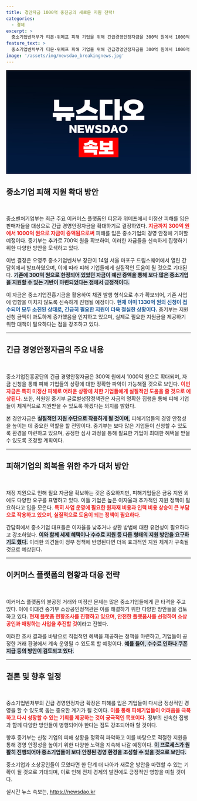 ```yaml
---
title: 경안자금 1000억 중진공의 새로운 지원 전략!
categories:
  - 경제
excerpt: >
  중소기업벤처부가 티몬·위메프 피해 기업을 위해 긴급경영안정자금을 300억 원에서 1000억 원으로 확대합니다. 신속한 지원으로 피해 기업의 경영 안정화에 나서며, 이커머스 매칭 방안도 검토 중입니다.
feature_text: >
  중소기업벤처부가 티몬·위메프 피해 기업을 위해 긴급경영안정자금을 300억 원에서 1000억 원으로 확대합니다. 신속한 지원으로 피해 기업의 경영 안정화에 나서며, 이커머스 매칭 방안도 검토 중입니다.
image: '/assets/img/newsdao_breakingnews.jpg'
---
```


<p><img src="/assets/img/newsdao_breakingnews.jpg" alt="koreaapp 속보" /></p>

<h2 data-ke-size="size26">중소기업 피해 지원 확대 방안</h2>

<p data-ke-size="size16">&nbsp;</p>

<p>중소벤처기업부는 최근 주요 이커머스 플랫폼인 티몬과 위메프에서 미정산 피해를 입은 판매자들을 대상으로 긴급 경영안정자금을 확대하기로 결정하였다. <b><span style="color: #ee2323;">지금까지 300억 원에서 1000억 원으로 자금이 증액됨으로써</span></b> 피해를 입은 중소기업의 경영 안정에 기여할 예정이다. 중기부는 추가로 700억 원을 확보하여, 이러한 자금들을 신속하게 집행하기 위한 다양한 방안을 모색하고 있다.</p>

<p>이번 결정은 오영주 중소기업벤처부 장관이 14일 서울 마포구 드림스퀘어에서 열린 간담회에서 발표하였으며, 이에 따라 피해 기업들에게 실질적인 도움이 될 것으로 기대된다. <b><span style="background-color: #21538527;">기존에 300억 원으로 한정되어 있었던 자금이 예산 증액을 통해 보다 많은 중소기업을 지원할 수 있는 기반이 마련되었다는 점에서 긍정적이다.</span></b></p>

<p>이 자금은 중소기업진흥기금을 활용하여 채권 발행 형식으로 추가 확보되어, 기존 사업에 영향을 미치지 않도록 신속하게 진행될 예정이다. <b><span style="color: #1a5490;">현재 이미 1330억 원의 신청이 접수되어 모두 소진된 상태로, 긴급히 필요한 지원이 더욱 절실한 상황이다.</span></b> 중기부는 지원 신청 금액이 과도하게 증가했음을 인지하고 있으며, 실제로 필요한 지원금을 제공하기 위한 대책이 필요하다는 점을 강조하고 있다. </p>

<hr>

<h2 data-ke-size="size26">긴급 경영안정자금의 주요 내용</h2>

<p data-ke-size="size16">&nbsp;</p>

<p>중소기업진흥공단의 긴급 경영안정자금은 300억 원에서 1000억 원으로 확대되며, 자금 신청을 통해 피해 기업들의 상황에 대한 정확한 파악이 가능해질 것으로 보인다. <b><span style="color: #ee2323;">이번 자금은 특히 미정산 피해로 어려운 상황에 처한 기업들에게 실질적인 도움을 줄 것으로 예상된다.</span></b> 또한, 최원영 중기부 글로벌성장정책관은 자금의 명확한 집행을 통해 피해 기업들이 체계적으로 지원받을 수 있도록 하겠다는 의지를 밝혔다.</p>

<p>본 경안자금은 <b><span style="background-color: #21538527;">실질적인 지원 수단으로 작용하게 될 것이며,</span></b> 피해기업들의 경영 안정성을 높이는 데 중요한 역할을 할 전망이다. 중기부는 보다 많은 기업들이 신청할 수 있도록 환경을 마련하고 있으며, 공정한 심사 과정을 통해 필요한 기업이 최대한 혜택을 받을 수 있도록 조정할 계획이다. </p>

<hr>

<h2 data-ke-size="size26">피해기업의 회복을 위한 추가 대처 방안</h2>

<p data-ke-size="size16">&nbsp;</p>

<p>재정 지원으로 인해 필요 자금을 확보하는 것은 중요하지만, 피해기업들은 금융 지원 외에도 다양한 요구를 표명하고 있다. 이들 기업은 높은 이자율과 추가적인 지원 정책이 필요하다고 입을 모은다. <b><span style="color: #ee2323;">특히 사업 운영에 필요한 원자재 비용과 인력 비용 상승이 큰 부담으로 작용하고 있으며, 실질적으로 도움이 되는 정책이 필요하다.</span></b></p>

<p>간담회에서 중소기업 대표들은 이자율을 낮추거나 상환 방법에 대한 유연성이 필요하다고 강조하였다. <b><span style="background-color: #21538527;">이와 함께 세제 혜택이나 수수료 지원 등 다른 형태의 지원 방안을 요구하기도 했다.</span></b> 이러한 의견들이 정부 정책에 반영된다면 더욱 효과적인 지원 체계가 구축될 것으로 예상된다.</p>

<hr>

<h2 data-ke-size="size26">이커머스 플랫폼의 현황과 대응 전략</h2>

<p data-ke-size="size16">&nbsp;</p>

<p>이커머스 플랫폼의 불공정 거래와 미정산 문제는 많은 중소기업들에게 큰 타격을 주고 있다. 이에 이대건 중기부 소상공인정책관은 이를 해결하기 위한 다양한 방안들을 검토하고 있다. <b><span style="color: #ee2323;">현재 플랫폼 현황조사를 진행하고 있으며, 안전한 플랫폼사를 선정하여 소상공인과 매칭하는 사업을 추진할 것</span></b>이라고 전했다.</p>

<p>이러한 조사 결과를 바탕으로 직접적인 혜택을 제공하는 정책을 마련하고, 기업들이 공정한 거래 환경에서 계속 운영될 수 있도록 할 예정이다. <b><span style="background-color: #21538527;">예를 들어, 수수료 인하나 쿠폰 지급 등의 방안이 검토되고 있다.</span></b></p>

<hr>

<h2 data-ke-size="size26">결론 및 향후 일정</h2>

<p data-ke-size="size16">&nbsp;</p>

<p>중소기업벤처부의 긴급 경영안정자금 확장은 피해를 입은 기업들이 다시금 정상적인 경영을 할 수 있도록 돕는 중요한 계기가 될 것이다. <b><span style="color: #ee2323;">이를 통해 피해기업들이 어려움을 극복하고 다시 성장할 수 있는 기회를 제공하는 것이 궁극적인 목표이다.</span></b> 정부의 신속한 집행과 함께 다양한 방안들이 병행되어야 한다는 점도 강조되어야 할 것이다.</p>

<p>향후 중기부는 신청 기업의 피해 상황을 정확히 파악하고 이를 바탕으로 적절한 지원을 통해 경영 안정성을 높이기 위한 다양한 노력을 지속해 나갈 예정이다. <b><span style="background-color: #21538527;">이 프로세스가 원활히 진행되어야 중소기업들이 보다 안정된 경영 환경을 조성할 수 있을 것으로 보인다.</span></b> </p>

<p>중소기업과 소상공인들이 모였다면 한 단계 더 나아가 새로운 방안을 마련할 수 있는 기확이 될 것으로 기대되며, 이로 인해 전체 경제의 발전에도 긍정적인 영향을 미칠 것이다.</p>
실시간 뉴스 속보는, <a href="https://newsdao.kr" rel="dofollow">https://newsdao.kr</a>


